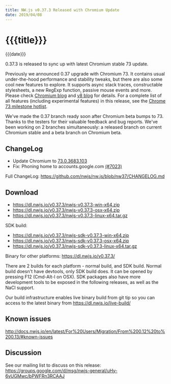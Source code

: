 ```yaml
---
title: NW.js v0.37.3 Released with Chromium Update
date: 2019/04/08
---
```

# {{{title}}}
{{{date}}}

0.37.3 is released to sync up with latest Chromium stable 73 update.

Previously we announced 0.37 upgrade with Chromium 73. It contains usual under-the-hood performance and stability tweaks, but there are also some cool new features to explore. It supports async stack traces, constructable stylesheets, a new RegExp function, passive mouse events and more. Please check [Chromium blog](https://blog.chromium.org/2019/02/chrome-73-beta-constructable.html) and [v8 blog](https://v8.dev/blog/v8-release-73) for details. For a complete list of all features (including experimental features) in this release, see the [Chrome 73 milestone hotlist](https://www.chromestatus.com/features#milestone=73).

We've made the 0.37 branch ready soon after Chromium beta bumps to 73. Thanks to the testers for their valuable feedback and bug reports. We've been working on 2 branches simultaneously: a released branch on current Chromium stable and a beta branch on Chromium beta.

## ChangeLog

- Update Chromium to [73.0.3683.103](https://chromereleases.googleblog.com/2019/04/stable-channel-update-for-desktop.html)
- Fix: Phoning home to accounts.google.com [(#7023)](https://github.com/nwjs/nw.js/issues/7023)

Full ChangeLog: https://github.com/nwjs/nw.js/blob/nw37/CHANGELOG.md

## Download 

* https://dl.nwjs.io/v0.37.3/nwjs-v0.37.3-win-x64.zip 
* https://dl.nwjs.io/v0.37.3/nwjs-v0.37.3-osx-x64.zip 
* https://dl.nwjs.io/v0.37.3/nwjs-v0.37.3-linux-x64.tar.gz 

SDK build: 
* https://dl.nwjs.io/v0.37.3/nwjs-sdk-v0.37.3-win-x64.zip 
* https://dl.nwjs.io/v0.37.3/nwjs-sdk-v0.37.3-osx-x64.zip 
* https://dl.nwjs.io/v0.37.3/nwjs-sdk-v0.37.3-linux-x64.tar.gz 

Binary for other platforms: https://dl.nwjs.io/v0.37.3/ 

There are 2 builds for each platform - normal build, and SDK build. Normal build doesn't have devtools, only SDK build does. lt can be opened by pressing F12 (Cmd-Alt-I on OSX). SDK packages also have more development tools to be exposed in the following releases, as well as the NaCl support.

Our build infrastructure enables live binary build from git tip so you can access to the latest binary from https://dl.nwjs.io/live-build/ 

## Known issues 

http://docs.nwjs.io/en/latest/For%20Users/Migration/From%200.12%20to%200.13/#known-issues

## Discussion

See our mailing list to discuss on this release: https://groups.google.com/d/msg/nwjs-general/uHy-6vUGMwc/bPWFRn3RCAAJ
